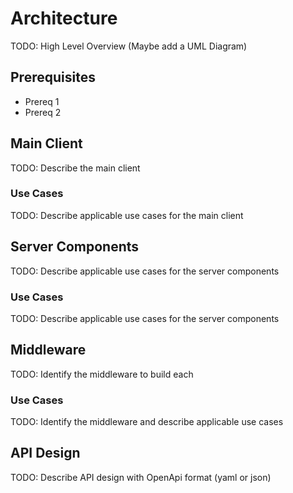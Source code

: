 # Architecture

TODO: High Level Overview (Maybe add a UML Diagram)

## Prerequisites

* Prereq 1
* Prereq 2

## Main Client

TODO: Describe the main client

### Use Cases

TODO: Describe applicable use cases for the main client

## Server Components

TODO: Describe applicable use cases for the server components

### Use Cases

TODO: Describe applicable use cases for the server components

## Middleware

TODO: Identify the middleware to build each

### Use Cases

TODO: Identify the middleware and describe applicable use cases

## API Design

TODO: Describe API design with OpenApi format (yaml or json)
